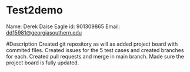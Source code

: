 # Test2demo
Name: Derek Daise
Eagle id: 901309865
Email: dd15981@georgiasouthern.edu

#Description
Created git repository as will as added project board with commited files. Created issues for the 5 test cases and created branches for each. Created pull requests and merge in main branch. Made sure the project board is fully updated.
